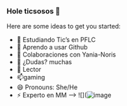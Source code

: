 ### Hole ticsosos 👋


Here are some ideas to get you started:

- 🔭 Estudiando Tic’s en PFLC
- 🌱 Aprendo a usar Github
- 👯 Colaboraciones con Yania-Noris
- 🤔 ¿Dudas? muchas
- 💬 Lector
- 📫gaming
- 😄 Pronouns: She/He
- ⚡ Experto en MM
-->
![](![image](https://user-images.githubusercontent.com/113718128/218569429-f23b2157-47a0-4606-b797-51c7be38f038.png)

